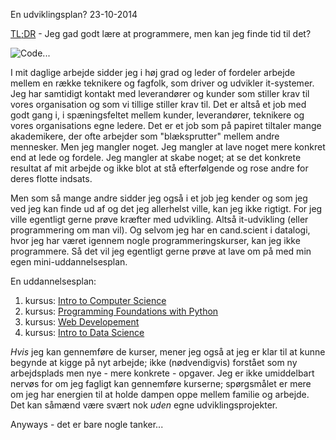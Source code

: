 En udviklingsplan?
23-10-2014

[TL;DR](http://en.wikipedia.org/wiki/Wikipedia:Too_long;_didn't_read) - Jeg gad godt lære at programmere, men kan jeg finde tid til det?

![Code...](https://logiskhave.dk/static/20141023_code.jpg "Code...")

I mit daglige arbejde sidder jeg i høj grad og leder of fordeler arbejde mellem en række teknikere og fagfolk, som driver og udvikler it-systemer. Jeg har samtidigt kontakt med leverandører og kunder som stiller krav til vores organisation og som vi tillige stiller krav til. Det er altså et job med godt gang i, i spæningsfeltet mellem kunder, leverandører, teknikere og vores organisations egne ledere. Det er et job som på papiret tiltaler mange akademikere, der ofte arbejder som "blæksprutter" mellem andre mennesker. Men jeg mangler noget. Jeg mangler at lave noget mere konkret end at lede og fordele. Jeg mangler at skabe noget; at se det konkrete resultat af mit arbejde og ikke blot at stå efterfølgende og rose andre for deres flotte indsats. 

Men som så mange andre sidder jeg også i et job jeg kender og som jeg ved jeg kan finde ud af og det jeg allerhelst ville, kan jeg ikke rigtigt. For jeg ville egentligt gerne prøve kræfter med udvikling. Altså it-udvikling (eller programmering om man vil). Og selvom jeg har en cand.scient i datalogi, hvor jeg har været igennem nogle programmeringskurser, kan jeg ikke programmere. Så det vil jeg egentligt gerne prøve at lave om på med min egen mini-uddannelsesplan.

En uddannelsesplan:   
1. kursus: [Intro to Computer Science](https://www.udacity.com/course/cs101)   
2. kursus: [Programming Foundations with Python](https://www.udacity.com/course/ud036)   
3. kursus: [Web Developement](https://www.udacity.com/course/cs253)   
4. kursus: [Intro to Data Science](https://www.udacity.com/course/ud359)   

*Hvis* jeg kan gennemføre de kurser, mener jeg også at jeg er klar til at kunne begynde at kigge på nyt arbejde; ikke (nødvendigvis) forstået som ny arbejdsplads men nye - mere konkrete - opgaver. Jeg er ikke umiddelbart nervøs for om jeg fagligt kan gennemføre kurserne; spørgsmålet er mere om jeg har energien til at holde dampen oppe mellem familie og arbejde. Det kan såmænd være svært nok *uden* egne udviklingsprojekter. 

Anyways - det er bare nogle tanker...
